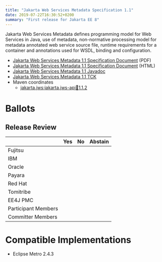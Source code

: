 ```yaml
---
title: "Jakarta Web Services Metadata Specification 1.1"
date: 2019-07-22T16:30:52+0200
summary: "First release for Jakarta EE 8"
---
```

Jakarta Web Services Metadata defines programming model for Web Services in Java,
use of metadata, non-normative processing model for metadata annotated web service
source file, runtime requirements for a container and annotations used for WSDL,
binding and configuration.

* [Jakarta Web Services Metadata 1.1 Specification Document](./jakarta.jws-spec-1.1.pdf) (PDF)
* [Jakarta Web Services Metadata 1.1 Specification Document](./jakarta.jws-spec-1.1.html) (HTML)
* [Jakarta Web Services Metadata 1.1 Javadoc](./apidocs)
* [Jakarta Web Services Metadata 1.1 TCK](http://download.eclipse.org/ee4j/jakartaee-tck/8.0.1/promoted/jaxwstck-2.3_latest.zip)
* Maven coordinates
  * [jakarta.jws:jakarta.jws-api:jar:1.1.2](https://search.maven.org/artifact/jakarta.jws/jakarta.jws-api/1.1.2/jar)

# Ballots

## Release Review


|                       |  Yes    | No      | Abstain  |
|-----------------------|---------|---------|----------|
|Fujitsu                |         |         |          |
|IBM                    |         |         |          |
|Oracle                 |         |         |          |
|Payara                 |         |         |          |
|Red Hat                |         |         |          |
|Tomitribe              |         |         |          |
|EE4J PMC               |         |         |          |
|Participant Members    |         |         |          |
|Committer Members      |         |         |          |


# Compatible Implementations

* Eclipse Metro 2.4.3
